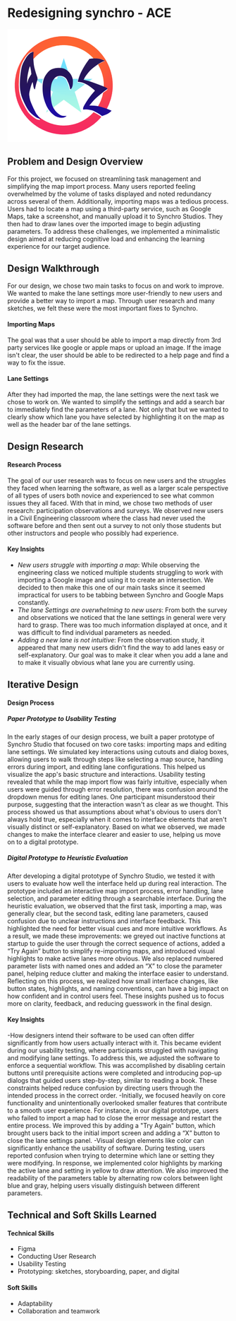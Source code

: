 # Redesigning synchro - ACE
![](https://github.com/2frogfrog/SynchroHCI/blob/3517aa6a9f9eb57b5bb03aefc25e42dd9be02640/project_report/images/logo.png)

## **Problem and Design Overview**
For this project, we focused on streamlining task management and simplifying the map import process. Many users reported feeling overwhelmed by the volume of tasks displayed and noted redundancy across several of them. Additionally, importing maps was a tedious process. Users had to locate a map using a third-party service, such as Google Maps, take a screenshot, and manually upload it to Synchro Studios. They then had to draw lanes over the imported image to begin adjusting parameters. To address these challenges, we implemented a minimalistic design aimed at reducing cognitive load and enhancing the learning experience for our target audience.


## **Design Walkthrough**
For our design, we chose two main tasks to focus on and work to improve. We wanted to make the lane settings more user-friendly to new users and provide a better way to import a map. Through user research and many sketches, we felt these were the most important fixes to Synchro. 
#### Importing Maps
The goal was that a user should be able to import a map directly from 3rd party services like google or apple maps or upload an image. If the image isn't clear, the user should be able to be redirected to a help page and find a way to fix the issue.
#### Lane Settings
After they had imported the map, the lane settings were the next task we chose to work on. We wanted to simplify the settings and add a search bar to immediately find the parameters of a lane. Not only that but we wanted to clearly show which lane you have selected by highlighting it on the map as well as the header bar of the lane settings.



## Design Research 
#### Research Process
The goal of our user research was to focus on new users and the struggles they faced when learning the software, as well as a larger
scale perspective of all types of users both novice and experienced to see what common issues they all faced. With that in mind, we 
chose two methods of user research: participation observations and surveys. We observed new users in a Civil Engineering classroom 
where the class had never used the software before and then sent out a survey to not only those students but other instructors and 
people who possibly had experience.
#### Key Insights
- *New users struggle with importing a map*: While observing the engineering class we noticed multiple students struggling to work with importing a Google image and using it
  to create an intersection. We decided to then make this one of our main tasks since it seemed impractical for users to be tabbing 
  between Synchro and Google Maps constantly.
- *The lane Settings are overwhelming to new users*: From both the survey and observations we noticed that the lane settings in general were very hard to grasp. There was too much information displayed at once, and it was difficult to find individual parameters as needed.
- *Adding a new lane is not intuitive*: From the observation study, it appeared that many new users didn't find the way to add lanes easy or self-explanatory. Our goal was to make it clear when you add a lane and to make it visually obvious what lane you are currently using. 


## Iterative Design
#### Design Process
##### Paper Prototype to Usability Testing
In the early stages of our design process, we built a paper prototype of Synchro Studio that focused on two core tasks: importing maps and editing lane settings. We simulated key interactions using cutouts and dialog boxes, allowing users to walk through steps like selecting a map source, handling errors during import, and editing lane configurations. This helped us visualize the app's basic structure and interactions. Usability testing revealed that while the map import flow was fairly intuitive, especially when users were guided through error resolution, there was confusion around the dropdown menus for editing lanes. One participant misunderstood their purpose, suggesting that the interaction wasn't as clear as we thought. This process showed us that assumptions about what's obvious to users don't always hold true, especially when it comes to interface elements that aren't visually distinct or self-explanatory. Based on what we observed, we made changes to make the interface clearer and easier to use, helping us move on to a digital prototype.
##### Digital Prototype to Heuristic Evaluation
After developing a digital prototype of Synchro Studio, we tested it with users to evaluate how well the interface held up during real interaction. The prototype included an interactive map import process, error handling, lane selection, and parameter editing through a searchable interface. During the heuristic evaluation, we observed that the first task, importing a map, was generally clear, but the second task, editing lane parameters, caused confusion due to unclear instructions and interface feedback. This highlighted the need for better visual cues and more intuitive workflows. As a result, we made these improvements: we greyed out inactive functions at startup to guide the user through the correct sequence of actions, added a “Try Again” button to simplify re-importing maps, and introduced visual highlights to make active lanes more obvious. We also replaced numbered parameter lists with named ones and added an “X” to close the parameter panel, helping reduce clutter and making the interface easier to understand. Reflecting on this process, we realized how small interface changes, like button states, highlights, and naming conventions, can have a big impact on how confident and in control users feel. These insights pushed us to focus more on clarity, feedback, and reducing guesswork in the final design.
#### Key Insights
-How designers intend their software to be used can often differ significantly from how users actually interact with it. This became evident during our usability testing, where participants struggled with navigating and modifying lane settings. To address this, we adjusted the software to enforce a sequential workflow. This was accomplished by disabling certain buttons until prerequisite actions were completed and introducing pop-up dialogs that guided users step-by-step, similar to reading a book. These constraints helped reduce confusion by directing users through the intended process in the correct order.
-Initially, we focused heavily on core functionality and unintentionally overlooked smaller features that contribute to a smooth user experience. For instance, in our digital prototype, users who failed to import a map had to close the error message and restart the entire process. We improved this by adding a "Try Again" button, which brought users back to the initial import screen and adding a “X” button to close the lane settings panel.
-Visual design elements like color can significantly enhance the usability of software. During testing, users reported confusion when trying to determine which lane or setting they were modifying. In response, we implemented color highlights by marking the active lane and setting in yellow to draw attention. We also improved the readability of the parameters table by alternating row colors between light blue and gray, helping users visually distinguish between different parameters.
## Technical and Soft Skills Learned
#### Technical Skills
- Figma
- Conducting User Research
- Usability Testing
- Prototyping: sketches, storyboarding, paper, and digital
#### Soft Skills
- Adaptability
- Collaboration and teamwork



